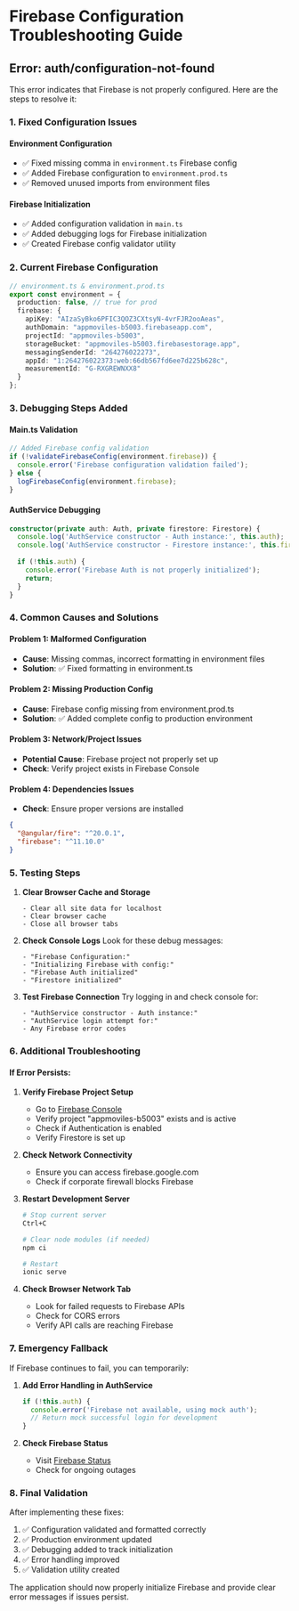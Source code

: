 # Firebase Configuration Troubleshooting Guide

## Error: auth/configuration-not-found

This error indicates that Firebase is not properly configured. Here are the steps to resolve it:

### 1. Fixed Configuration Issues

#### Environment Configuration
- ✅ Fixed missing comma in `environment.ts` Firebase config
- ✅ Added Firebase configuration to `environment.prod.ts`
- ✅ Removed unused imports from environment files

#### Firebase Initialization
- ✅ Added configuration validation in `main.ts`
- ✅ Added debugging logs for Firebase initialization
- ✅ Created Firebase config validator utility

### 2. Current Firebase Configuration

```typescript
// environment.ts & environment.prod.ts
export const environment = {
  production: false, // true for prod
  firebase: {
    apiKey: "AIzaSyBko6PFIC3QOZ3CXtsyN-4vrFJR2ooAeas",
    authDomain: "appmoviles-b5003.firebaseapp.com",
    projectId: "appmoviles-b5003",
    storageBucket: "appmoviles-b5003.firebasestorage.app",
    messagingSenderId: "264276022273",
    appId: "1:264276022373:web:66db567fd6ee7d225b628c",
    measurementId: "G-RXGREWNXX8"
  }
};
```

### 3. Debugging Steps Added

#### Main.ts Validation
```typescript
// Added Firebase config validation
if (!validateFirebaseConfig(environment.firebase)) {
  console.error('Firebase configuration validation failed');
} else {
  logFirebaseConfig(environment.firebase);
}
```

#### AuthService Debugging
```typescript
constructor(private auth: Auth, private firestore: Firestore) {
  console.log('AuthService constructor - Auth instance:', this.auth);
  console.log('AuthService constructor - Firestore instance:', this.firestore);
  
  if (!this.auth) {
    console.error('Firebase Auth is not properly initialized');
    return;
  }
}
```

### 4. Common Causes and Solutions

#### Problem 1: Malformed Configuration
- **Cause**: Missing commas, incorrect formatting in environment files
- **Solution**: ✅ Fixed formatting in environment.ts

#### Problem 2: Missing Production Config
- **Cause**: Firebase config missing from environment.prod.ts
- **Solution**: ✅ Added complete config to production environment

#### Problem 3: Network/Project Issues
- **Potential Cause**: Firebase project not properly set up
- **Check**: Verify project exists in Firebase Console

#### Problem 4: Dependencies Issues
- **Check**: Ensure proper versions are installed
```json
{
  "@angular/fire": "^20.0.1",
  "firebase": "^11.10.0"
}
```

### 5. Testing Steps

1. **Clear Browser Cache and Storage**
   ```
   - Clear all site data for localhost
   - Clear browser cache
   - Close all browser tabs
   ```

2. **Check Console Logs**
   Look for these debug messages:
   ```
   - "Firebase Configuration:"
   - "Initializing Firebase with config:"
   - "Firebase Auth initialized"
   - "Firestore initialized"
   ```

3. **Test Firebase Connection**
   Try logging in and check console for:
   ```
   - "AuthService constructor - Auth instance:"
   - "AuthService login attempt for:"
   - Any Firebase error codes
   ```

### 6. Additional Troubleshooting

#### If Error Persists:

1. **Verify Firebase Project Setup**
   - Go to [Firebase Console](https://console.firebase.google.com/)
   - Verify project "appmoviles-b5003" exists and is active
   - Check if Authentication is enabled
   - Verify Firestore is set up

2. **Check Network Connectivity**
   - Ensure you can access firebase.google.com
   - Check if corporate firewall blocks Firebase

3. **Restart Development Server**
   ```bash
   # Stop current server
   Ctrl+C
   
   # Clear node modules (if needed)
   npm ci
   
   # Restart
   ionic serve
   ```

4. **Check Browser Network Tab**
   - Look for failed requests to Firebase APIs
   - Check for CORS errors
   - Verify API calls are reaching Firebase

### 7. Emergency Fallback

If Firebase continues to fail, you can temporarily:

1. **Add Error Handling in AuthService**
   ```typescript
   if (!this.auth) {
     console.error('Firebase not available, using mock auth');
     // Return mock successful login for development
   }
   ```

2. **Check Firebase Status**
   - Visit [Firebase Status](https://status.firebase.google.com/)
   - Check for ongoing outages

### 8. Final Validation

After implementing these fixes:

1. ✅ Configuration validated and formatted correctly
2. ✅ Production environment updated
3. ✅ Debugging added to track initialization
4. ✅ Error handling improved
5. ✅ Validation utility created

The application should now properly initialize Firebase and provide clear error messages if issues persist.